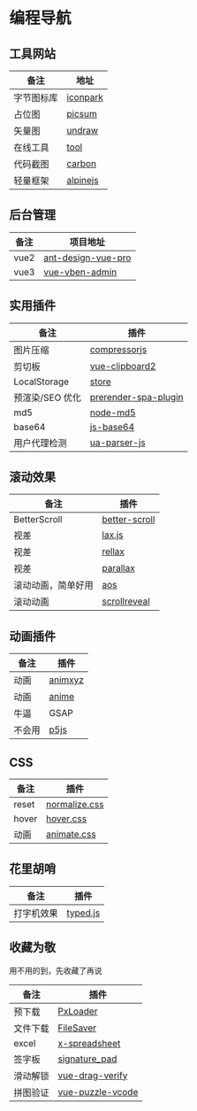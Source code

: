 # 编程导航

## 工具网站

| 备注       | 地址                                              |
| ---------- | ------------------------------------------------- |
| 字节图标库 | [iconpark](https://iconpark.oceanengine.com/home) |
| 占位图     | [picsum](https://picsum.photos/)                  |
| 矢量图     | [undraw](https://undraw.co/illustrations)         |
| 在线工具   | [tool](https://tool.lu/)                          |
| 代码截图   | [carbon](https://carbon.now.sh/)                  |
| 轻量框架   | [alpinejs](https://alpinejs.dev/)                 |

## 后台管理

| 备注 | 项目地址                                                                 |
| ---- | ------------------------------------------------------------------------ |
| vue2 | [ant-design-vue-pro](https://github.com/vueComponent/ant-design-vue-pro) |
| vue3 | [vue-vben-admin](https://github.com/anncwb/vue-vben-admin)               |

## 实用插件

| 备注            | 插件                                                         |
| --------------- | ------------------------------------------------------------ |
| 图片压缩        | [compressorjs](https://github.com/fengyuanchen/compressorjs) |
| 剪切板          | [vue-clipboard2](https://github.com/Inndy/vue-clipboard2)    |
| LocalStorage    | [store](https://github.com/marcuswestin/store.js)            |
| 预渲染/SEO 优化 | [prerender-spa-plugin](https://github.com/chrisvfritz/prerender-spa-plugin) |
| md5             | [node-md5](https://github.com/pvorb/node-md5)                |
| base64          | [js-base64](https://github.com/dankogai/js-base64)           |
| 用户代理检测    | [ua-parser-js](https://github.com/faisalman/ua-parser-js)    |

## 滚动效果

| 备注               | 插件                                                          |
| ------------------ | ------------------------------------------------------------- |
| BetterScroll       | [better-scroll](https://github.com/ustbhuangyi/better-scroll) |
| 视差               | [lax.js](https://github.com/alexfoxy/lax.js)                  |
| 视差               | [rellax](https://github.com/dixonandmoe/rellax)               |
| 视差               | [parallax](https://github.com/wagerfield/parallax)            |
| 滚动动画，简单好用 | [aos](https://github.com/michalsnik/aos)                      |
| 滚动动画           | [scrollreveal](https://github.com/jlmakes/scrollreveal)       |

## 动画插件

| 备注   | 插件                                                  |
| ------ | ----------------------------------------------------- |
| 动画   | [animxyz](https://github.com/ingram-projects/animxyz) |
| 动画   | [anime](https://github.com/juliangarnier/anime)       |
| 牛逼   | GSAP                                                  |
| 不会用 | [p5js](https://p5js.org/zh-Hans/)                     |

## CSS

| 备注  | 插件                                                      |
| ----- | --------------------------------------------------------- |
| reset | [normalize.css](https://github.com/necolas/normalize.css) |
| hover | [hover.css](https://github.com/IanLunn/Hover)             |
| 动画  | [animate.css](https://github.com/animate-css/animate.css) |

## 花里胡哨

| 备注       | 插件                                              |
| ---------- | ------------------------------------------------- |
| 打字机效果 | [typed.js](https://github.com/mattboldt/typed.js) |

## 收藏为敬

用不用的到，先收藏了再说

| 备注     | 插件                                                            |
| -------- | --------------------------------------------------------------- |
| 预下载   | [PxLoader](https://github.com/thinkpixellab/PxLoader)           |
| 文件下载 | [FileSaver](https://github.com/eligrey/FileSaver.js)            |
| excel    | [x-spreadsheet](https://github.com/myliang/x-spreadsheet)       |
| 签字板   | [signature_pad](https://github.com/szimek/signature_pad)        |
| 滑动解锁 | [vue-drag-verify](https://github.com/AshleyLv/vue-drag-verify)  |
| 拼图验证 | [vue-puzzle-vcode](https://github.com/javaLuo/vue-puzzle-vcode) |
